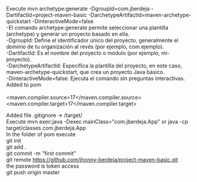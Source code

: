 Execute mvn archetype:generate -DgroupId=com.jberdeja -DartifactId=project-maven-basic -DarchetypeArtifactId=maven-archetype-quickstart -DinteractiveMode=false  
-El comando archetype:generate permite seleccionar una plantilla (archetype) y generar un proyecto basado en ella.  
-DgroupId: Define el identificador único del proyecto, generalmente el dominio de tu organización al revés (por ejemplo, com.ejemplo).  
-DartifactId: Es el nombre del proyecto o módulo (por ejemplo, mi-proyecto).  
-DarchetypeArtifactId: Especifica la plantilla del proyecto, en este caso, maven-archetype-quickstart, que crea un proyecto Java básico.  
-DinteractiveMode=false: Ejecuta el comando sin preguntas interactivas.  
Added to pom   
  <properties>  
      <maven.compiler.source>17</maven.compiler.source>  
      <maven.compiler.target>17</maven.compiler.target>  
  </properties>  

Added file .gitignore -> /target/  
Execute mvn exec:java -Dexec.mainClass="com.jberdeja.App" or java -cp target/classes com.jberdeja.App  
 In the folder of pom execute  
git init  
git add .  
git commit -m "first commit"  
git remote https://github.com/jhonny-berdeja/project-maven-basic.git  
the password is token access  
git push origin master  

